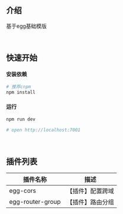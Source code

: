 ## 介绍

基于egg基础模版

<br />

## 快速开始

#### 安装依赖

```bash
# 推荐cnpm
npm install
```

#### 运行

```bash
npm run dev

# open http://localhost:7001
```

<br />

## 插件列表

| 插件名称          | 描述             |
| ----------------- | ---------------- |
| egg-cors          | 【插件】配置跨域 |
| egg-router-group  | 【插件】路由分组 |

